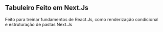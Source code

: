 ## Tabuleiro Feito em Next.Js 

Feito para treinar fundamentos de React.Js, como renderização condicional e estruturação de pastas Next.Js
